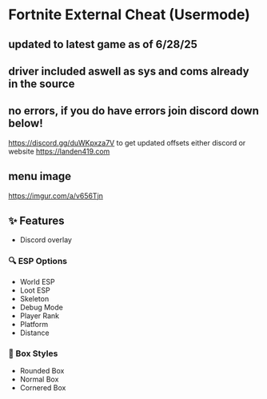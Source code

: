 # Fortnite External Cheat (Usermode)
## updated to latest game as of 6/28/25
## driver included aswell as sys and coms already in the source
## no errors, if you do have errors join discord down below!
https://discord.gg/duWKpxza7V
to get updated offsets either discord or website
https://landen419.com
## menu image
https://imgur.com/a/v656Tjn
## ✨ Features
- Discord overlay
### 🔍 ESP Options
- World ESP
- Loot ESP
- Skeleton
- Debug Mode
- Player Rank
- Platform
- Distance

### 🎯 Box Styles
- Rounded Box
- Normal Box
- Cornered Box

